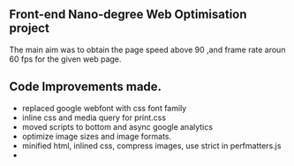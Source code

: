 ## Front-end Nano-degree Web Optimisation project

The main aim was to obtain the page speed above 90 ,and frame rate aroun 60 fps for the given web page.

## Code Improvements made.

-   replaced google webfont with css font family
-   inline css and media query for print.css
-   moved scripts to bottom and async google analytics
-   optimize image sizes and image formats.
-   minified html, inlined css, compress images, use strict in perfmatters.js
-
